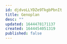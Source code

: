 ```yaml
---
id: djdvoLLYDZe9TkgbPbnIt
title: Genoplan
desc: ""
updated: 1644478171137
created: 1644454051319
published: false
---
```

